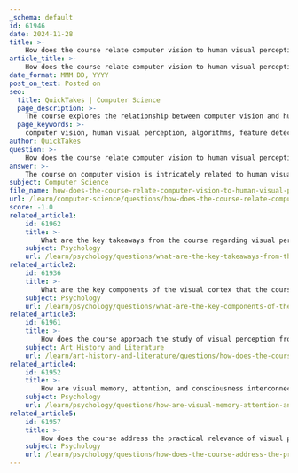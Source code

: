 ```yaml
---
_schema: default
id: 61946
date: 2024-11-28
title: >-
    How does the course relate computer vision to human visual perception?
article_title: >-
    How does the course relate computer vision to human visual perception?
date_format: MMM DD, YYYY
post_on_text: Posted on
seo:
  title: QuickTakes | Computer Science
  page_description: >-
    The course explores the relationship between computer vision and human visual perception, focusing on how human understanding of visual information informs the development of computer algorithms and technologies for image analysis.
  page_keywords: >-
    computer vision, human visual perception, algorithms, feature detection, object recognition, scene understanding, mathematical techniques, visual information representation, image segmentation, object tracking, cognitive science, interdisciplinary approach, visual processing, historical context
author: QuickTakes
question: >-
    How does the course relate computer vision to human visual perception?
answer: >-
    The course on computer vision is intricately related to human visual perception, as it seeks to bridge the gap between how humans interpret visual information and how machines can be designed to replicate this process. Here are several key aspects of this relationship:\n\n1. **Foundational Concepts**: The course emphasizes the importance of understanding human visual perception as a basis for developing computer vision algorithms. This includes studying how humans perceive shading, depth, and color, which are critical for creating effective computational models that mimic these perceptual processes.\n\n2. **Mathematical Techniques**: The curriculum covers mathematical techniques for representing visual information, such as curves, surfaces, and volumes, which are essential for both human perception and computer vision. By understanding these mathematical representations, students can better design algorithms that align with human visual processing.\n\n3. **Feature Detection**: A significant focus of the course is on feature detection, which is a fundamental task in both human and machine vision. The course teaches students to create theories and algorithms for extracting meaningful features from images, paralleling how humans identify and interpret visual cues in their environment.\n\n4. **High-Level Vision Tasks**: The course delves into high-level perception tasks such as object recognition and scene understanding. These tasks are informed by insights from human cognition, allowing for the development of systems that can recognize and categorize objects in a manner similar to human perception.\n\n5. **Practical Applications**: By exploring practical applications, such as image segmentation and object tracking, the course illustrates how understanding human visual perception can lead to advancements in technology. For instance, algorithms that mimic human visual attention can improve the performance of autonomous systems in real-world environments.\n\n6. **Historical Context**: The course also provides a historical perspective on the evolution of computer vision, tracing its roots back to studies of human perception. This context helps students appreciate the ongoing dialogue between the fields of psychology and computer science, particularly in understanding how visual information is processed.\n\nIn summary, the course not only teaches the technical aspects of computer vision but also emphasizes the importance of human visual perception as a guiding principle in the development of effective visual computing technologies. This interdisciplinary approach enhances the understanding of both fields and fosters innovation in creating systems that can interpret visual data similarly to humans.
subject: Computer Science
file_name: how-does-the-course-relate-computer-vision-to-human-visual-perception.md
url: /learn/computer-science/questions/how-does-the-course-relate-computer-vision-to-human-visual-perception
score: -1.0
related_article1:
    id: 61962
    title: >-
        What are the key takeaways from the course regarding visual perception and brain research?
    subject: Psychology
    url: /learn/psychology/questions/what-are-the-key-takeaways-from-the-course-regarding-visual-perception-and-brain-research
related_article2:
    id: 61936
    title: >-
        What are the key components of the visual cortex that the course covers?
    subject: Psychology
    url: /learn/psychology/questions/what-are-the-key-components-of-the-visual-cortex-that-the-course-covers
related_article3:
    id: 61961
    title: >-
        How does the course approach the study of visual perception from an interdisciplinary perspective?
    subject: Art History and Literature
    url: /learn/art-history-and-literature/questions/how-does-the-course-approach-the-study-of-visual-perception-from-an-interdisciplinary-perspective
related_article4:
    id: 61952
    title: >-
        How are visual memory, attention, and consciousness interconnected in high-level perception?
    subject: Psychology
    url: /learn/psychology/questions/how-are-visual-memory-attention-and-consciousness-interconnected-in-highlevel-perception
related_article5:
    id: 61957
    title: >-
        How does the course address the practical relevance of visual perception in everyday life?
    subject: Psychology
    url: /learn/psychology/questions/how-does-the-course-address-the-practical-relevance-of-visual-perception-in-everyday-life
---
```


&nbsp;